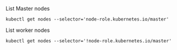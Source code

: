 List Master nodes
```
kubectl get nodes --selector='node-role.kubernetes.io/master'
```
List worker nodes
```
kubectl get nodes --selector='!node-role.kubernetes.io/master'
```
